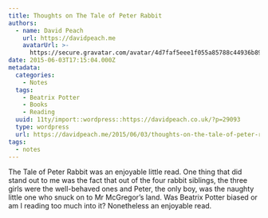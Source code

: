 ```yaml
---
title: Thoughts on The Tale of Peter Rabbit
authors:
  - name: David Peach
    url: https://davidpeach.me
    avatarUrl: >-
      https://secure.gravatar.com/avatar/4d7faf5eee1f055a85788c44936b8995eaab6dfb004e7854ec747ccb272e91ee?s=96&d=mm&r=g
date: 2015-06-03T17:15:04.000Z
metadata:
  categories:
    - Notes
  tags:
    - Beatrix Potter
    - Books
    - Reading
  uuid: 11ty/import::wordpress::https://davidpeach.co.uk/?p=29093
  type: wordpress
  url: https://davidpeach.me/2015/06/03/thoughts-on-the-tale-of-peter-rabbit/
tags:
  - notes
---
```

The Tale of Peter Rabbit was an enjoyable little read. One thing that did stand out to me was the fact that out of the four rabbit siblings, the three girls were the well-behaved ones and Peter, the only boy, was the naughty little one who snuck on to Mr McGregor’s land. Was Beatrix Potter biased or am I reading too much into it? Nonetheless an enjoyable read.